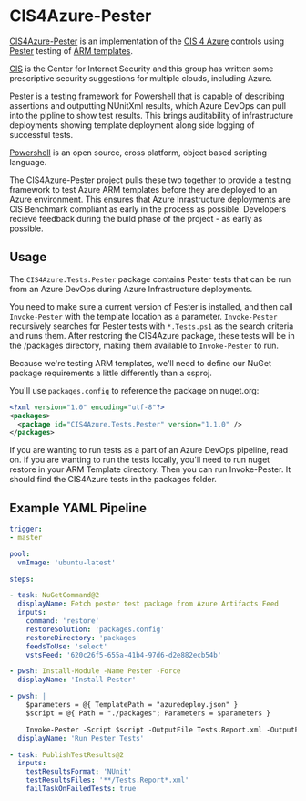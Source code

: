 # CIS4Azure-Pester
[CIS4Azure-Pester](https://www.nuget.org/packages/CIS4Azure.Tests.Pester/) is an implementation of the [CIS 4 Azure](https://azure.microsoft.com/en-us/resources/cis-microsoft-azure-foundations-security-benchmark/) controls using [Pester](https://github.com/pester/Pester) testing of [ARM templates](https://docs.microsoft.com/en-us/azure/azure-resource-manager/resource-group-authoring-templates).

[CIS](https://www.cisecurity.org/benchmark/azure/) is the Center for Internet Security and this group has written some prescriptive security suggestions for multiple clouds, including Azure.  

[Pester](https://github.com/pester/Pester) is a testing framework for Powershell that is capable of describing assertions and outputting NUnitXml results, which Azure DevOps can pull into the pipline to show test results.  This brings auditability of infrastructure deployments showing template deployment along side logging of successful tests.

[Powershell](https://github.com/powershell/powershell) is an open source, cross platform, object based scripting language.

The CIS4Azure-Pester project pulls these two together to provide a testing framework to test Azure ARM templates before they are deployed to an Azure environment.  This ensures that Azure Inrastructure deployments are CIS Benchmark compliant as early in the process as possible.  Developers recieve feedback during the build phase of the project - as early as possible.

## Usage
The ```CIS4Azure.Tests.Pester``` package contains Pester tests that can be run from an Azure DevOps during Azure Infrastructure deployments.

You need to make sure a current version of Pester is installed, and then call ```Invoke-Pester``` with the template location as a parameter.  ```Invoke-Pester``` recursively searches for Pester tests with ```*.Tests.ps1``` as the search criteria and runs them.  After restoring the CIS4Azure package, these tests will be in the /packages directory, making them available to ```Invoke-Pester``` to run.

Because we're testing ARM templates, we'll need to define our NuGet package requirements a little differently than a csproj.

You'll use ```packages.config``` to reference the package on nuget.org:
```xml
<?xml version="1.0" encoding="utf-8"?>
<packages>
  <package id="CIS4Azure.Tests.Pester" version="1.1.0" />
</packages>
``` 

If you are wanting to run tests as a part of an Azure DevOps pipeline, read on.  If you are wanting to run the tests locally, you'll need to run nuget restore in your ARM Template directory.  Then you can run Invoke-Pester.  It should find the CIS4Azure tests in the packages folder.

## Example YAML Pipeline
```yaml
trigger:
- master

pool:
  vmImage: 'ubuntu-latest'

steps:

- task: NuGetCommand@2
  displayName: Fetch pester test package from Azure Artifacts Feed
  inputs:
    command: 'restore'
    restoreSolution: 'packages.config'
    restoreDirectory: 'packages'
    feedsToUse: 'select'
    vstsFeed: '620c26f5-655a-41b4-97d6-d2e882ecb54b'

- pwsh: Install-Module -Name Pester -Force
  displayName: 'Install Pester'

- pwsh: |
    $parameters = @{ TemplatePath = "azuredeploy.json" }
    $script = @{ Path = "./packages"; Parameters = $parameters }

    Invoke-Pester -Script $script -OutputFile Tests.Report.xml -OutputFormat NUnitXml
  displayName: 'Run Pester Tests'

- task: PublishTestResults@2
  inputs:
    testResultsFormat: 'NUnit'
    testResultsFiles: '**/Tests.Report*.xml'
    failTaskOnFailedTests: true
```
